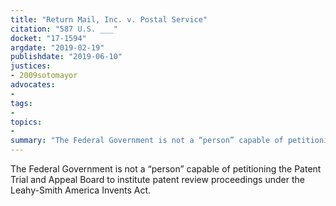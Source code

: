 ```yaml
---
title: "Return Mail, Inc. v. Postal Service"
citation: "587 U.S. ___"
docket: "17-1594"
argdate: "2019-02-19"
publishdate: "2019-06-10"
justices:
- 2009sotomayor
advocates:
- 
tags:
- 
topics:
- 
summary: "The Federal Government is not a “person” capable of petitioning the Patent Trial and Appeal Board to institute patent review proceedings under the Leahy-Smith America Invents Act."
---
```

The Federal Government is not a “person” capable of petitioning the Patent Trial and Appeal Board to institute patent review proceedings under the Leahy-Smith America Invents Act.